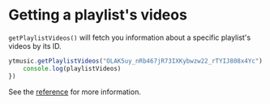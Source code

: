 # Getting a playlist's videos

`getPlaylistVideos()` will fetch you information about a specific playlist's videos by its ID.

```ts
ytmusic.getPlaylistVideos("OLAK5uy_nRb467jR73IXKybwzw22_rTYIJ808x4Yc").then(playlistVideos => {
	console.log(playlistVideos)
})
```

See the [reference](../../references/ytmusic/getPlaylistVideos.html) for more information.
